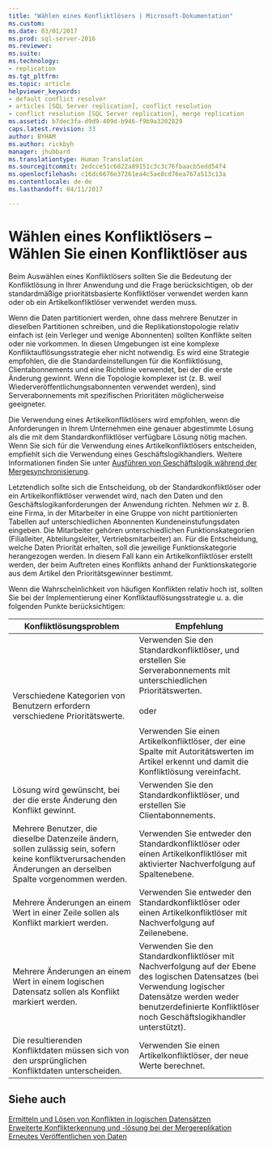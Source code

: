 ```yaml
---
title: "Wählen eines Konfliktlösers | Microsoft-Dokumentation"
ms.custom: 
ms.date: 03/01/2017
ms.prod: sql-server-2016
ms.reviewer: 
ms.suite: 
ms.technology:
- replication
ms.tgt_pltfrm: 
ms.topic: article
helpviewer_keywords:
- default conflict resolver
- articles [SQL Server replication], conflict resolution
- conflict resolution [SQL Server replication], merge replication
ms.assetid: b7dec3fa-d9d9-409d-b946-f9b9a3202829
caps.latest.revision: 33
author: BYHAM
ms.author: rickbyh
manager: jhubbard
ms.translationtype: Human Translation
ms.sourcegitcommit: 2edcce51c6822a89151c3c3c76fbaacb5edd54f4
ms.openlocfilehash: c16dc6676e37261ea4c5ae8cd76ea767a513c13a
ms.contentlocale: de-de
ms.lasthandoff: 04/11/2017

---
```

# <a name="advanced-merge-replication-conflict---choose-a-resolver"></a>Wählen eines Konfliktlösers – Wählen Sie einen Konfliktlöser aus
  Beim Auswählen eines Konfliktlösers sollten Sie die Bedeutung der Konfliktlösung in Ihrer Anwendung und die Frage berücksichtigen, ob der standardmäßige prioritätsbasierte Konfliktlöser verwendet werden kann oder ob ein Artikelkonfliktlöser verwendet werden muss.  
  
 Wenn die Daten partitioniert werden, ohne dass mehrere Benutzer in dieselben Partitionen schreiben, und die Replikationstopologie relativ einfach ist (ein Verleger und wenige Abonnenten) sollten Konflikte selten oder nie vorkommen. In diesen Umgebungen ist eine komplexe Konfliktauflösungsstrategie eher nicht notwendig. Es wird eine Strategie empfohlen, die die Standardeinstellungen für die Konfliktlösung, Clientabonnements und eine Richtlinie verwendet, bei der die erste Änderung gewinnt. Wenn die Topologie komplexer ist (z. B. weil Wiederveröffentlichungsabonnenten verwendet werden), sind Serverabonnements mit spezifischen Prioritäten möglicherweise geeigneter.  
  
 Die Verwendung eines Artikelkonfliktlösers wird empfohlen, wenn die Anforderungen in Ihrem Unternehmen eine genauer abgestimmte Lösung als die mit dem Standardkonfliktlöser verfügbare Lösung nötig machen. Wenn Sie sich für die Verwendung eines Artikelkonfliktlösers entscheiden, empfiehlt sich die Verwendung eines Geschäftslogikhandlers. Weitere Informationen finden Sie unter [Ausführen von Geschäftslogik während der Mergesynchronisierung](../../../relational-databases/replication/merge/execute-business-logic-during-merge-synchronization.md).  
  
 Letztendlich sollte sich die Entscheidung, ob der Standardkonfliktlöser oder ein Artikelkonfliktlöser verwendet wird, nach den Daten und den Geschäftslogikanforderungen der Anwendung richten. Nehmen wir z. B. eine Firma, in der Mitarbeiter in eine Gruppe von nicht partitionierten Tabellen auf unterschiedlichen Abonnenten Kundeneinstufungsdaten eingeben. Die Mitarbeiter gehören unterschiedlichen Funktionskategorien (Filialleiter, Abteilungsleiter, Vertriebsmitarbeiter) an. Für die Entscheidung, welche Daten Priorität erhalten, soll die jeweilige Funktionskategorie herangezogen werden. In diesem Fall kann ein Artikelkonfliktlöser erstellt werden, der beim Auftreten eines Konflikts anhand der Funktionskategorie aus dem Artikel den Prioritätsgewinner bestimmt.  
  
 Wenn die Wahrscheinlichkeit von häufigen Konflikten relativ hoch ist, sollten Sie bei der Implementierung einer Konfliktauflösungsstrategie u. a. die folgenden Punkte berücksichtigen:  
  
|Konfliktlösungsproblem|Empfehlung|  
|-------------------------------|--------------------|  
|Verschiedene Kategorien von Benutzern erfordern verschiedene Prioritätswerte.|Verwenden Sie den Standardkonfliktlöser, und erstellen Sie Serverabonnements mit unterschiedlichen Prioritätswerten.<br /><br /> oder<br /><br /> Verwenden Sie einen Artikelkonfliktlöser, der eine Spalte mit Autoritätswerten im Artikel erkennt und damit die Konfliktlösung vereinfacht.|  
|Lösung wird gewünscht, bei der die erste Änderung den Konflikt gewinnt.|Verwenden Sie den Standardkonfliktlöser, und erstellen Sie Clientabonnements.|  
|Mehrere Benutzer, die dieselbe Datenzeile ändern, sollen zulässig sein, sofern keine konfliktverursachenden Änderungen an derselben Spalte vorgenommen werden.|Verwenden Sie entweder den Standardkonfliktlöser oder einen Artikelkonfliktlöser mit aktivierter Nachverfolgung auf Spaltenebene.|  
|Mehrere Änderungen an einem Wert in einer Zeile sollen als Konflikt markiert werden.|Verwenden Sie entweder den Standardkonfliktlöser oder einen Artikelkonfliktlöser mit Nachverfolgung auf Zeilenebene.|  
|Mehrere Änderungen an einem Wert in einem logischen Datensatz sollen als Konflikt markiert werden.|Verwenden Sie den Standardkonfliktlöser mit Nachverfolgung auf der Ebene des logischen Datensatzes (bei Verwendung logischer Datensätze werden weder benutzerdefinierte Konfliktlöser noch Geschäftslogikhandler unterstützt).|  
|Die resultierenden Konfliktdaten müssen sich von den ursprünglichen Konfliktdaten unterscheiden.|Verwenden Sie einen Artikelkonfliktlöser, der neue Werte berechnet.|  
  
## <a name="see-also"></a>Siehe auch  
 [Ermitteln und Lösen von Konflikten in logischen Datensätzen](../../../relational-databases/replication/merge/advanced-merge-replication-conflict-resolving-in-logical-record.md)   
 [Erweiterte Konflikterkennung und -lösung bei der Mergereplikation](../../../relational-databases/replication/merge/advanced-merge-replication-conflict-detection-and-resolution.md)   
 [Erneutes Veröffentlichen von Daten](../../../relational-databases/replication/republish-data.md)  
  
  
